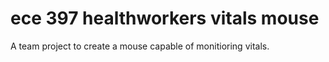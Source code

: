 # ece 397 healthworkers vitals mouse
 A team project to create a mouse capable of monitioring vitals.
